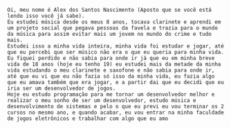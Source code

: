 	
	Oi, meu nome é Alex dos Santos Nascimento (Aposto que se você está lendo isso você já sabe).
	Eu estudei música desde os meus 8 anos, tocava clarinete e aprendi em um projeto social que pegava pessoas da favela e trazia para o mundo da música para assim evitar mais um jovem no mundo do crime e tudo mais.
	Estudei isso a minha vida inteira, minha vida foi estudar e jogar, até que eu percebi que ser músico não era o que eu queria para minha vida. Eu fiquei perdido e não sabia para onde ir já que eu em minha breve vida de 18 anos (hoje eu tenho 19) eu estudei mais da metade da minha vida estudando o meu clarinete e saxofone e não sabia para onde ir, até que eu vi que eu não fazia só isso da minha vida, eu fazia algo que eu amava também que era jogar, e a partir dai que eu decidi que eu iria ser um desenvolvedor de jogos.
	Hoje eu estudo programação para me tornar um desenvolvedor melhor e realizar o meu sonho de ser um desenvolvedor, estudo música e desenvolvimento de sistemas e pelo o que eu previ eu vou terminar os 2 cursos no mesmo ano, e quando acabar, eu vou entrar na minha faculdade de jogos eletrônicos e trabalhar com algo que eu amo
